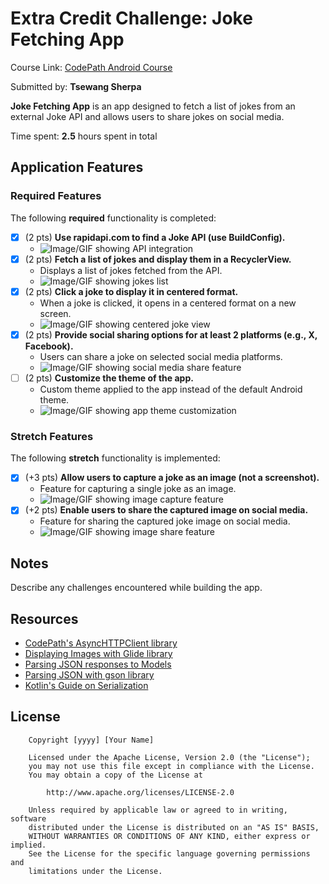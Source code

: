 # Extra Credit Challenge: Joke Fetching App

Course Link: [CodePath Android Course](https://courses.codepath.org/courses/and102/unit/3#!labs)

Submitted by: **Tsewang Sherpa** <!-- Replace 'Your Name Here' with your actual name -->

**Joke Fetching App** is an app designed to fetch a list of jokes from an external Joke API and allows users to share jokes on social media.

Time spent: **2.5** hours spent in total <!-- Replace 'X' with the number of hours you spent on this project -->

## Application Features

### Required Features

The following **required** functionality is completed:

- [X] (2 pts) **Use rapidapi.com to find a Joke API (use BuildConfig).**
  - ![Image/GIF showing API integration](./RapidAPI.gif) <!-- Replace this link with your actual image/GIF link -->
- [X] (2 pts) **Fetch a list of jokes and display them in a RecyclerView.**
  - Displays a list of jokes fetched from the API.
  - ![Image/GIF showing jokes list](./LikeUnlikePic.gif) <!-- Replace this link with your actual image/GIF link -->
- [X] (2 pts) **Click a joke to display it in centered format.**
  - When a joke is clicked, it opens in a centered format on a new screen.
  - ![Image/GIF showing centered joke view](./DetailJoke.gif) <!-- Replace this link with your actual image/GIF link -->
- [X] (2 pts) **Provide social sharing options for at least 2 platforms (e.g., X, Facebook).**
  - Users can share a joke on selected social media platforms.
  - ![Image/GIF showing social media share feature](./sharingImg.gif) <!-- Replace this link with your actual image/GIF link -->
- [ ] (2 pts) **Customize the theme of the app.**
  - Custom theme applied to the app instead of the default Android theme.
  - ![Image/GIF showing app theme customization](./sharingImg.gif) <!-- Replace this link with your actual image/GIF link -->

### Stretch Features

The following **stretch** functionality is implemented:

- [X] (+3 pts) **Allow users to capture a joke as an image (not a screenshot).**
  - Feature for capturing a single joke as an image.
  - ![Image/GIF showing image capture feature](./sharingPicImage.gif) <!-- Replace this link with your actual image/GIF link -->
- [X] (+2 pts) **Enable users to share the captured image on social media.**
  - Feature for sharing the captured joke image on social media.
  - ![Image/GIF showing image share feature](./sharingPicImage.gif) <!-- Replace this link with your actual image/GIF link -->

## Notes

Describe any challenges encountered while building the app. <!-- Replace this with your specific challenges and experiences -->

## Resources

- [CodePath's AsyncHTTPClient library](https://guides.codepath.org/android/Using-CodePath-Async-Http-Client)
- [Displaying Images with Glide library](https://guides.codepath.org/android/Displaying-Images-with-the-Glide-Library)
- [Parsing JSON responses to Models](https://guides.codepath.org/android/converting-json-to-models)
- [Parsing JSON with gson library](https://guides.codepath.org/android/Leveraging-the-Gson-Library#parsing-the-response)
- [Kotlin's Guide on Serialization](https://kotlinlang.org/docs/serialization.html)

## License

```plaintext
    Copyright [yyyy] [Your Name]

    Licensed under the Apache License, Version 2.0 (the "License");
    you may not use this file except in compliance with the License.
    You may obtain a copy of the License at

        http://www.apache.org/licenses/LICENSE-2.0

    Unless required by applicable law or agreed to in writing, software
    distributed under the License is distributed on an "AS IS" BASIS,
    WITHOUT WARRANTIES OR CONDITIONS OF ANY KIND, either express or implied.
    See the License for the specific language governing permissions and
    limitations under the License.